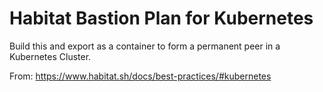 # Habitat Bastion Plan for Kubernetes
Build this and export as a container to form a permanent peer in a Kubernetes Cluster.

From: https://www.habitat.sh/docs/best-practices/#kubernetes

